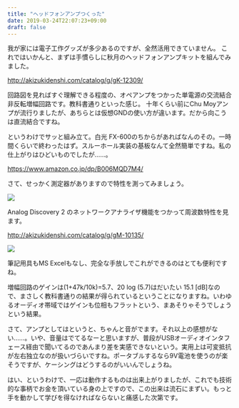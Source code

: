 ```yaml
---
title: "ヘッドフォンアンプつくった"
date: 2019-03-24T22:07:23+09:00
draft: false
---
```


我が家には電子工作グッズが多少あるのですが、全然活用できていません。
これではいかんと、まずは手慣らしに秋月のヘッドフォンアンプキットを組んでみました。

http://akizukidenshi.com/catalog/g/gK-12309/

回路図を見ればすぐ理解できる程度の、オペアンプをつかった単電源の交流結合非反転増幅回路です。教科書通りといった感じ。
十年くらい前にChu Moyアンプが流行りましたが、あちらとは仮想GNDの使い方が違います。だから向こうは直流結合ですね。

というわけでサッと組み立て。白光 FX-600のちからがあればなんのその。一時間くらいで終わったはず。スルーホール実装の基板なんて全然簡単ですね。私の仕上がりはひどいものでしたが……。

https://www.amazon.co.jp/dp/B006MQD7M4/

さて、せっかく測定器がありますので特性を測ってみましょう。

![](https://cdn-ak.f.st-hatena.com/images/fotolife/s/squeuei/20190324/20190324220136.jpg)

Analog Discovery 2 のネットワークアナライザ機能をつかって周波数特性を見ます。

http://akizukidenshi.com/catalog/g/gM-10135/

![](https://cdn-ak.f.st-hatena.com/images/fotolife/s/squeuei/20190324/20190324220141.png)

筆記用具もMS Excelもなし、完全な手放しでこれができるのはとても便利ですね。

増幅回路のゲインは(1+47k/10k)=5.7、20 log (5.7)はだいたい 15.1 [dB]なので、まさしく教科書通りの結果が得られているということになりますね。いわゆるオーディオ帯域ではゲインも位相もフラットという、まあそりゃそうでしょうという結果。

さて、アンプとしてはというと、ちゃんと音がでます。それ以上の感想がない……。いや、音量はでてるなーと思いますが、普段がUSBオーディオインタフェース経由で聞いてるのであんまり差を実感できないという。実用上は可変抵抗が左右独立なのが扱いづらいですね。ポータブルするなら9V電池を使うのが楽そうですが、ケーシングはどうするのがいいんでしょうね。

はい、というわけで、一応は動作するものは出来上がりましたが、これでも技術的な事柄でお金を頂いている身の上ですので、この出来は流石にまずい。もっと手を動かして学びを得なければならないと痛感した次第です。